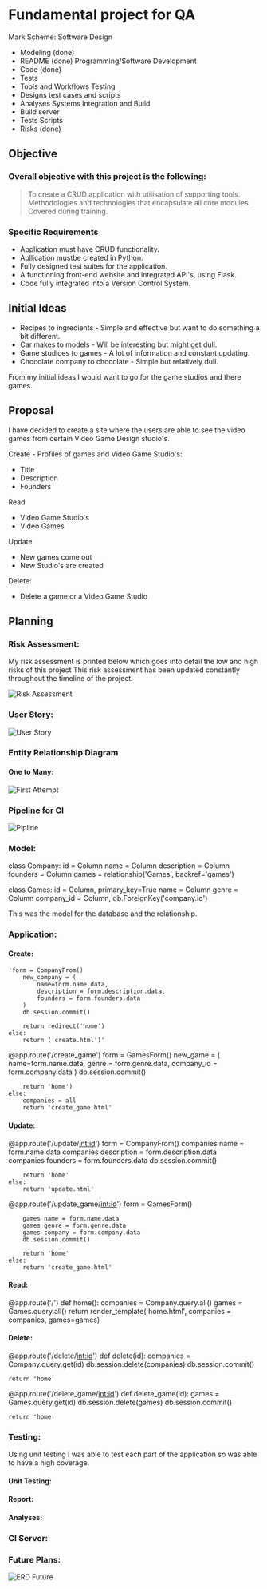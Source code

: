 # Fundamental project for QA

Mark Scheme:
Software Design
- Modeling (done)
- README (done)
Programming/Software Development
- Code (done)
- Tests 
- Tools and Workflows
Testing
- Designs test cases and scripts 
- Analyses
Systems Integration and Build
- Build server
- Tests Scripts 
- Risks (done)

## Objective 
### Overall objective with this project is the following:

> To create a CRUD application with utilisation of supporting tools.
> Methodologies and technologies that encapsulate all core modules.
> Covered during training.

### Specific Requirements
* Application must have CRUD functionality.
* Apllication mustbe created in Python.
* Fully designed test suites for the application.
* A functioning front-end website and integrated API's, using Flask.
* Code fully integrated into a Version Control System.

## Initial Ideas

* Recipes to ingredients - Simple and effective but want to do something a bit different.
* Car makes to models - Will be interesting but might get dull.
* Game studioes to games - A lot of information and constant updating.
* Chocolate company to chocolate - Simple but relatively dull.

From my initial ideas I would want to go for the game studios and there games.

## Proposal

I have decided to create a site where the users are able to see the video games from certain Video Game Design studio's.

Create - Profiles of games and Video Game Studio's:
* Title
* Description
* Founders

Read
* Video Game Studio's
* Video Games

Update
* New games come out
* New Studio's are created

Delete:
* Delete a game or a Video Game Studio

## Planning
 
### Risk Assessment:  
My risk assessment is printed below which goes into detail the low and high risks of this project
This risk assessment has been updated constantly throughout the timeline of the project.

![Risk Assessment](https://raw.githubusercontent.com/PranayWara/fundemental_project/main/Images/risk_assessment_2.jpg)

### User Story:

![User Story](https://raw.githubusercontent.com/PranayWara/fundemental_project/main/Images/User_Stories.jpg)

### Entity Relationship Diagram

#### One to Many:
![First Attempt](https://raw.githubusercontent.com/PranayWara/fundemental_project/main/Images/ERD.jpg)


### Pipeline for CI
![Pipline](https://raw.githubusercontent.com/PranayWara/fundemental_project/main/Images/pipeline_design.jpg)

### Model:

class Company:
    id = Column
    name = Column
    description = Column
    founders = Column
    games = relationship('Games', backref='games') 

class Games:
    id = Column, primary_key=True
    name = Column
    genre = Column
    company_id = Column, db.ForeignKey('company.id')

This was the model for the database and the relationship.

### Application:

#### Create:

    'form = CompanyFrom()
        new_company = (
            name=form.name.data, 
            description = form.description.data, 
            founders = form.founders.data
        )
        db.session.commit()

        return redirect('home')
    else:
        return ('create.html')'

@app.route('/create_game')
    form = GamesForm()
        new_game = (
            name=form.name.data, 
            genre = form.genre.data, 
            company_id = form.company.data
        )
        db.session.commit()

        return 'home')
    else:
        companies = all
        return 'create_game.html'

#### Update:
@app.route('/update/<int:id>')
    form = CompanyFrom()
        companies name = form.name.data
        companies description = form.description.data  
        companies founders = form.founders.data
        db.session.commit()

        return 'home'
    else:
        return 'update.html'

@app.route('/update_game/<int:id>')
    form = GamesForm()

        games name = form.name.data
        games genre = form.genre.data  
        games company = form.company.data
        db.session.commit()

        return 'home'
    else:
        return 'create_game.html'
#### Read:
@app.route('/')
def home():
    companies = Company.query.all()
    games = Games.query.all()
    return render_template('home.html', companies = companies, games=games)
#### Delete:
@app.route('/delete/<int:id>')
def delete(id):
    companies = Company.query.get(id)
    db.session.delete(companies)
    db.session.commit()

    return 'home'

@app.route('/delete_game/<int:id>')
def delete_game(id):
    games = Games.query.get(id)
    db.session.delete(games)
    db.session.commit()

    return 'home'

### Testing:
Using unit testing I was able to test each part of the application so was able to have a high coverage.
#### Unit Testing:

#### Report:
#### Analyses:

### CI Server:

### Future Plans:
![ERD Future](https://raw.githubusercontent.com/PranayWara/fundemental_project/main/Images/ERD_2.jpg)






